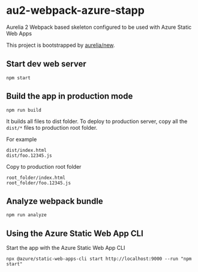 # au2-webpack-azure-stapp

Aurelia 2 Webpack based skeleton configured to be used with Azure Static Web Apps

This project is bootstrapped by [aurelia/new](https://github.com/aurelia/new).

## Start dev web server

    npm start

## Build the app in production mode

    npm run build

It builds all files to dist folder. To deploy to production server, copy all the `dist/*` files to production root folder.

For example

```
dist/index.html
dist/foo.12345.js
```

Copy to production root folder

```
root_folder/index.html
root_folder/foo.12345.js
```

## Analyze webpack bundle

    npm run analyze

## Using the Azure Static Web App CLI

Start the app with the Azure Static Web App CLI

```
npx @azure/static-web-apps-cli start http://localhost:9000 --run "npm start"
```
